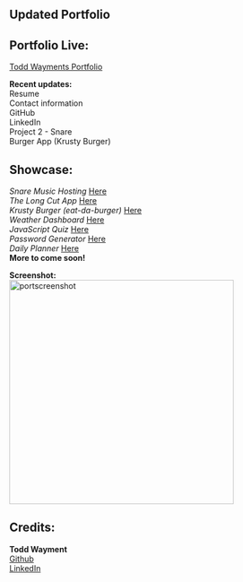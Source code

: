 ## Updated Portfolio 

## Portfolio Live:  
[Todd Wayments Portfolio](https://tbonexas.github.io/portfolio)   

**Recent updates:**   
Resume     
Contact information     
GitHub   
LinkedIn  
Project 2 - Snare  
Burger App (Krusty Burger)  


## Showcase: 
*Snare Music Hosting* [Here](https://w14project2.herokuapp.com/)  
*The Long Cut App* [Here](https://tbonexas.github.io/longcut)  
*Krusty Burger (eat-da-burger)* [Here](https://tbonexas.github.io/burger)    
*Weather Dashboard* [Here](https://tbonexas.github.io/weatherdash)   
*JavaScript Quiz* [Here](https://tbonexas.github.io/quiz)  
*Password Generator* [Here](https://tbonexas.github.io/passwordgen)  
*Daily Planner* [Here](https://tbonexas.github.io/dailyplanner)  
**More to come soon!**

**Screenshot:**    
<img src="https://user-images.githubusercontent.com/67118229/96358139-be707500-10b8-11eb-919d-1ef2d9b2ea39.png" alt="portscreenshot" width="400" height="400">

## Credits: 
**Todd Wayment**  
[Github](https://github.com/tbonexas)  
[LinkedIn](https://www.linkedin.com/in/todd-murdoch)  

